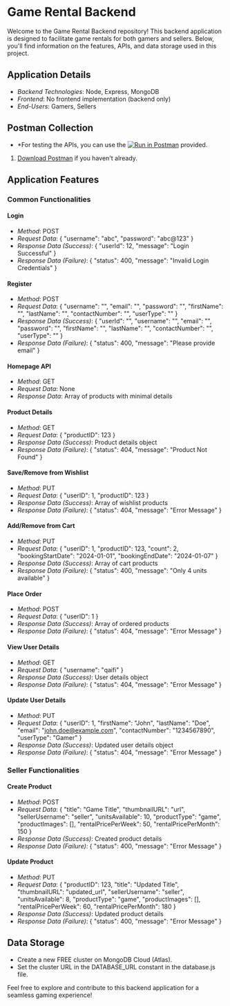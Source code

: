 # Game Rental Backend

Welcome to the Game Rental Backend repository! This backend application is designed to facilitate game rentals for both gamers and sellers. Below, you'll find information on the features, APIs, and data storage used in this project.

## Application Details

- *Backend Technologies*: Node, Express, MongoDB
- *Frontend*: No frontend implementation (backend only)
- *End-Users*: Gamers, Sellers

## Postman Collection

- *For testing the APIs, you can use the [![Run in Postman](https://run.pstmn.io/button.svg)](https://app.getpostman.com/run-collection/29328925-abfed150-26c1-466e-a048-05cafe9ec458?action=collection%2Ffork&source=rip_markdown&collection-url=entityId%3D29328925-abfed150-26c1-466e-a048-05cafe9ec458%26entityType%3Dcollection%26workspaceId%3Ded4f1f64-4b2b-445c-8f64-35a46a7b3a73) provided.

1. [Download Postman](https://www.postman.com/downloads/) if you haven't already.
## Application Features

### Common Functionalities

#### Login

- *Method*: POST
- *Request Data*: { "username": "abc", "password": "abc@123" }
- *Response Data (Success)*: { "userId": 12, "message": "Login Successful" }
- *Response Data (Failure)*: { "status": 400, "message": "Invalid Login Credentials" }

#### Register

- *Method*: POST
- *Request Data*: { "username": "", "email": "", "password": "", "firstName": "", "lastName": "", "contactNumber": "", "userType": "" }
- *Response Data (Success)*: { "userId": "", "username": "", "email": "", "password": "", "firstName": "", "lastName": "", "contactNumber": "", "userType": "" }
- *Response Data (Failure)*: { "status": 400, "message": "Please provide email" }

#### Homepage API

- *Method*: GET
- *Request Data*: None
- *Response Data*: Array of products with minimal details

#### Product Details

- *Method*: GET
- *Request Data*: { "productID": 123 }
- *Response Data (Success)*: Product details object
- *Response Data (Failure)*: { "status": 404, "message": "Product Not Found" }

#### Save/Remove from Wishlist

- *Method*: PUT
- *Request Data*: { "userID": 1, "productID": 123 }
- *Response Data (Success)*: Array of wishlist products
- *Response Data (Failure)*: { "status": 404, "message": "Error Message" }

#### Add/Remove from Cart

- *Method*: PUT
- *Request Data*: { "userID": 1, "productID": 123, "count": 2, "bookingStartDate": "2024-01-01", "bookingEndDate": "2024-01-07" }
- *Response Data (Success)*: Array of cart products
- *Response Data (Failure)*: { "status": 400, "message": "Only 4 units available" }

#### Place Order

- *Method*: POST
- *Request Data*: { "userID": 1 }
- *Response Data (Success)*: Array of ordered products
- *Response Data (Failure)*: { "status": 404, "message": "Error Message" }

#### View User Details

- *Method*: GET
- *Request Data*: { "username": "qaifi" }
- *Response Data (Success)*: User details object
- *Response Data (Failure)*: { "status": 404, "message": "Error Message" }

#### Update User Details

- *Method*: PUT
- *Request Data*: { "userID": 1, "firstName": "John", "lastName": "Doe", "email": "john.doe@example.com", "contactNumber": "1234567890", "userType": "Gamer" }
- *Response Data (Success)*: Updated user details object
- *Response Data (Failure)*: { "status": 404, "message": "Error Message" }

### Seller Functionalities

#### Create Product

- *Method*: POST
- *Request Data*: { "title": "Game Title", "thumbnailURL": "url", "sellerUsername": "seller", "unitsAvailable": 10, "productType": "game", "productImages": [], "rentalPricePerWeek": 50, "rentalPricePerMonth": 150 }
- *Response Data (Success)*: Created product details
- *Response Data (Failure)*: { "status": 400, "message": "Error Message" }

#### Update Product

- *Method*: PUT
- *Request Data*: { "productID": 123, "title": "Updated Title", "thumbnailURL": "updated_url", "sellerUsername": "seller", "unitsAvailable": 8, "productType": "game", "productImages": [], "rentalPricePerWeek": 60, "rentalPricePerMonth": 180 }
- *Response Data (Success)*: Updated product details
- *Response Data (Failure)*: { "status": 400, "message": "Error Message" }

## Data Storage

- Create a new FREE cluster on MongoDB Cloud (Atlas).
- Set the cluster URL in the DATABASE_URL constant in the database.js file.

Feel free to explore and contribute to this backend application for a seamless gaming experience!